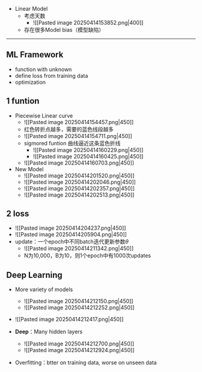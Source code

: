 - Linear Model
	- 考虑天数
		- ![[Pasted image 20250414153852.png|400]]
	- 存在很多Model bias（模型缺陷）

---

## ML Framework

- function with unknown
- define loss from training data
- optimization

## 1 funtion
- Piecewise Linear curve
	- ![[Pasted image 20250414154457.png|450]]
	- 红色转折点越多，需要的蓝色线段越多
	- ![[Pasted image 20250414154711.png|450]]
	- sigmored funtion 曲线逼近这条蓝色折线
		- ![[Pasted image 20250414160229.png|450]]
		- ![[Pasted image 20250414160425.png|450]]
	- ![[Pasted image 20250414160703.png|450]]
- New Model
	- ![[Pasted image 20250414201520.png|450]]
	- ![[Pasted image 20250414202046.png|450]]
	- ![[Pasted image 20250414202357.png|450]]
	- ![[Pasted image 20250414202513.png|450]]

## 2 loss

- ![[Pasted image 20250414204237.png|450]]
- ![[Pasted image 20250414205904.png|450]]
- update：一个epoch中不同batch迭代更新参数$\theta$
	- ![[Pasted image 20250414211342.png|450]]
	- N为10,000，B为10，则1个epoch中有1000次updates

## Deep Learning
- More variety of models
	- ![[Pasted image 20250414212150.png|450]]
	- ![[Pasted image 20250414212252.png|450]]
- ![[Pasted image 20250414212417.png|450]]
- **Deep**：Many hidden layers
	- ![[Pasted image 20250414212700.png|450]]
	- ![[Pasted image 20250414212924.png|450]]

- Overfitting：btter on training data, worse on unseen data

